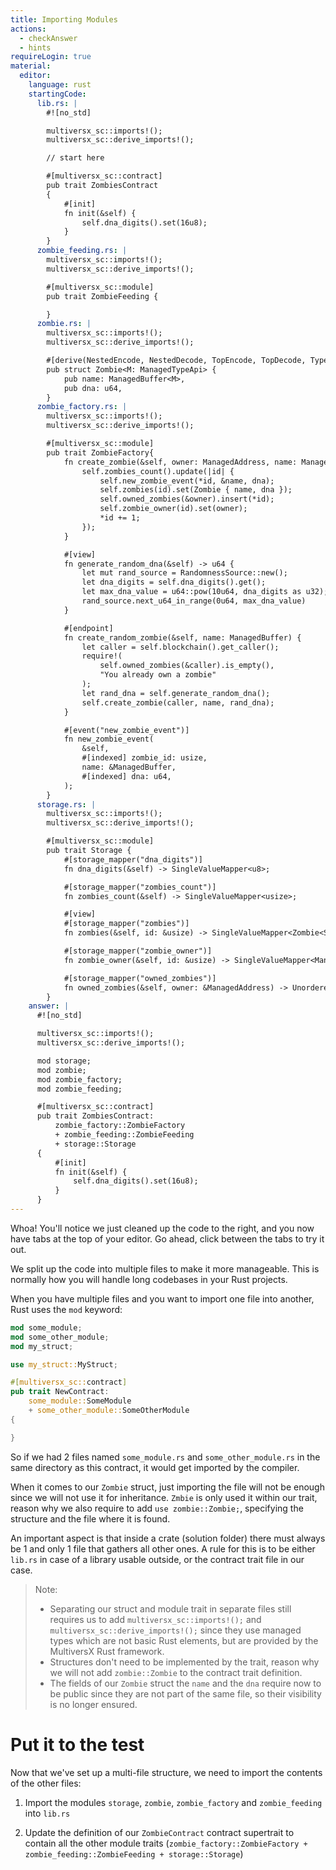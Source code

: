 ```yaml
---
title: Importing Modules
actions:
  - checkAnswer
  - hints
requireLogin: true
material:
  editor:
    language: rust
    startingCode:
      lib.rs: |
        #![no_std]

        multiversx_sc::imports!();
        multiversx_sc::derive_imports!();

        // start here

        #[multiversx_sc::contract]
        pub trait ZombiesContract
        {
            #[init]
            fn init(&self) {
                self.dna_digits().set(16u8);
            }
        }
      zombie_feeding.rs: |
        multiversx_sc::imports!();
        multiversx_sc::derive_imports!();

        #[multiversx_sc::module]
        pub trait ZombieFeeding {

        }
      zombie.rs: |
        multiversx_sc::imports!();
        multiversx_sc::derive_imports!();

        #[derive(NestedEncode, NestedDecode, TopEncode, TopDecode, TypeAbi)]
        pub struct Zombie<M: ManagedTypeApi> {
            pub name: ManagedBuffer<M>,
            pub dna: u64,
        }
      zombie_factory.rs: |
        multiversx_sc::imports!();
        multiversx_sc::derive_imports!();

        #[multiversx_sc::module]
        pub trait ZombieFactory{
            fn create_zombie(&self, owner: ManagedAddress, name: ManagedBuffer, dna: u64) {
                self.zombies_count().update(|id| {
                    self.new_zombie_event(*id, &name, dna);
                    self.zombies(id).set(Zombie { name, dna });
                    self.owned_zombies(&owner).insert(*id);
                    self.zombie_owner(id).set(owner);
                    *id += 1;
                });
            }

            #[view]
            fn generate_random_dna(&self) -> u64 {
                let mut rand_source = RandomnessSource::new();
                let dna_digits = self.dna_digits().get();
                let max_dna_value = u64::pow(10u64, dna_digits as u32);
                rand_source.next_u64_in_range(0u64, max_dna_value)
            }

            #[endpoint]
            fn create_random_zombie(&self, name: ManagedBuffer) {
                let caller = self.blockchain().get_caller();
                require!(
                    self.owned_zombies(&caller).is_empty(),
                    "You already own a zombie"
                );
                let rand_dna = self.generate_random_dna();
                self.create_zombie(caller, name, rand_dna);
            }

            #[event("new_zombie_event")]
            fn new_zombie_event(
                &self,
                #[indexed] zombie_id: usize,
                name: &ManagedBuffer,
                #[indexed] dna: u64,
            );
        }
      storage.rs: |
        multiversx_sc::imports!();
        multiversx_sc::derive_imports!();

        #[multiversx_sc::module]
        pub trait Storage {
            #[storage_mapper("dna_digits")]
            fn dna_digits(&self) -> SingleValueMapper<u8>;

            #[storage_mapper("zombies_count")]
            fn zombies_count(&self) -> SingleValueMapper<usize>;

            #[view]
            #[storage_mapper("zombies")]
            fn zombies(&self, id: &usize) -> SingleValueMapper<Zombie<Self::Api>>;

            #[storage_mapper("zombie_owner")]
            fn zombie_owner(&self, id: &usize) -> SingleValueMapper<ManagedAddress>;

            #[storage_mapper("owned_zombies")]
            fn owned_zombies(&self, owner: &ManagedAddress) -> UnorderedSetMapper<usize>;
        }
    answer: |
      #![no_std]

      multiversx_sc::imports!();
      multiversx_sc::derive_imports!();

      mod storage;
      mod zombie;
      mod zombie_factory;
      mod zombie_feeding;

      #[multiversx_sc::contract]
      pub trait ZombiesContract:
          zombie_factory::ZombieFactory
          + zombie_feeding::ZombieFeeding
          + storage::Storage
      {
          #[init]
          fn init(&self) {
              self.dna_digits().set(16u8);
          }
      }
---
```


Whoa! You'll notice we just cleaned up the code to the right, and you now have tabs at the top of your editor. Go ahead, click between the tabs to try it out.

We split up the code into multiple files to make it more manageable. This is normally how you will handle long codebases in your Rust projects.

When you have multiple files and you want to import one file into another, Rust uses the `mod` keyword:

```rust
mod some_module;
mod some_other_module;
mod my_struct;

use my_struct::MyStruct;

#[multiversx_sc::contract]
pub trait NewContract:
    some_module::SomeModule
    + some_other_module::SomeOtherModule
{

}
```

So if we had 2 files named `some_module.rs` and `some_other_module.rs` in the same directory as this contract, it would get imported by the compiler.

When it comes to our `Zombie` struct, just importing the file will not be enough since we will not use it for inheritance. `Zmbie` is only used it within our trait, reason why we also require to add `use zombie::Zombie;`, specifying the structure and the file where it is found.

An important aspect is that inside a crate (solution folder) there must always be 1 and only 1 file that gathers all other ones. A rule for this is to be either `lib.rs` in case of a library usable outside, or the contract trait file in our case.

> Note:
>
> - Separating our struct and module trait in separate files still requires us to add `multiversx_sc::imports!();` and `multiversx_sc::derive_imports!();` since they use managed types which are not basic Rust elements, but are provided by the MultiversX Rust framework.
> - Structures don't need to be implemented by the trait, reason why we will not add `zombie::Zombie` to the contract trait definition.
> - The fields of our `Zombie` struct the `name` and the `dna` require now to be public since they are not part of the same file, so their visibility is no longer ensured.

# Put it to the test

Now that we've set up a multi-file structure, we need to import the contents of the other files:

1. Import the modules `storage`, `zombie`, `zombie_factory` and `zombie_feeding` into `lib.rs`

2. Update the definition of our `ZombieContract` contract supertrait to contain all the other module traits (`zombie_factory::ZombieFactory + zombie_feeding::ZombieFeeding + storage::Storage`)
